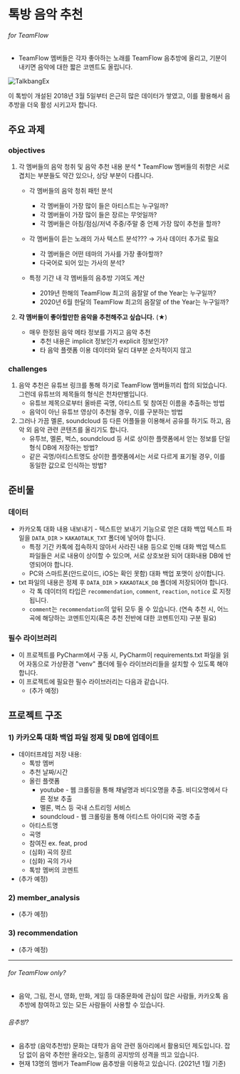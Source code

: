 # 톡방 음악 추천

###### for TeamFlow



* TeamFlow 멤버들은 각자 좋아하는 노래를 TeamFlow 음추방에 올리고, 기분이 내키면 음악에 대한 짧은 코멘트도 올립니다.

![TalkbangEx](https://user-images.githubusercontent.com/38153357/87239426-08a6e200-c44a-11ea-8d16-f1fb1741f9e4.jpg)

이 톡방이 개설된 2018년 3월 5일부터 은근히 많은 데이터가 쌓였고, 이를 활용해서 음추방을 더욱 활성 시키고자 합니다.



## 주요 과제

### objectives

1. 각 멤버들의 음악 청취 및 음악 추천 내용 분석
   \* TeamFlow 멤버들의 취향은 서로 겹치는 부분들도 약간 있으나, 상당 부분이 다릅니다.
   
   * 각 멤버들의 음악 청취 패턴 분석
     * 각 멤버들이 가장 많이 들은 아티스트는 누구일까?
     * 각 멤버들이 가장 많이 들은 장르는 무엇일까?
     * 각 멤버들은 아침/점심/저녁 주중/주말 중 언제 가장 많이 추천을 할까?
   * 각 멤버들이 듣는 노래의 가사 텍스트 분석???  → 가사 데이터 추가로 필요
     * 각 멤버들은 어떤 테마의 가사를 가장 좋아할까?
     * 다국어로 되어 있는 가사의 분석?
   
   * 특정 기간 내 각 멤버들의 음추방 기여도 계산
     * 2019년 한해의 TeamFlow 최고의 음잘알 of the Year는 누구일까?
     * 2020년 6월 한달의 TeamFlow 최고의 음잘알 of the Year는 누구일까?
3. __각 멤버들이 좋아할만한 음악을 추천해주고 싶습니다.__ (★)
   * 매우 한정된 음악 메타 정보를 가지고 음악 추천
     * 추천 내용은 implicit 정보인가 explicit 정보인가?
     * 타 음악 플랫폼 이용 데이터와 달리 대부분 순차적이지 않고 

### challenges

1. 음악 추천은 유튜브 링크를 통해 하기로 TeamFlow 멤버들끼리 합의 되었습니다. 그런데 유튜브의 제목들의 형식은 천차만별입니다.
   * 유튜브 제목으로부터 올바른 곡명, 아티스트 및 참여진 이름을 추출하는 방법
   * 음악이 아닌 유튜브 영상이 추천될 경우, 이를 구분하는 방법
2. 그러나 가끔 멜론, soundcloud 등 다른 어플들을 이용해서 공유를 하기도 하고, 음악 외 음악 관련 콘텐츠를 올리기도 합니다.
   * 유투브, 멜론, 벅스, soundcloud 등 서로 상이한 플랫폼에서 얻는 정보를 단일 형식 DB에 저장하는 방법?
   * 같은 곡명/아티스트명도 상이한 플랫폼에서는 서로 다르게 표기될 경우, 이를 동일한 값으로 인식하는 방법?



## 준비물

### 데이터

* 카카오톡 대화 내용 내보내기 - 텍스트만 보내기 기능으로 얻은 대화 백업 텍스트 파일을 ```DATA_DIR``` > ```KAKAOTALK_TXT``` 폴더에 넣어야 합니다.
  * 특정 기간 카톡에 접속하지 않아서 사라진 내용 등으로 인해 대화 백업 텍스트 파일들은 서로 내용이 상이할 수 있으며, 서로 상호보완 되어 대화내용 DB에 반영되어야 합니다.
  * PC와 스마트폰(안드로이드, iOS는 확인 못함) 대화 백업 포맷이 상이합니다.
* txt 파일의 내용은 정제 후 ```DATA_DIR``` > ```KAKAOTALK_DB``` 폴더에 저장되어야 합니다.
  * 각 톡 데이터의 타입은 ```recommendation```, ```comment```, ```reaction```, ```notice``` 로 지정됩니다.
  * ```comment```는 ```recommendation```의 앞뒤 모두 올 수 있습니다. (연속 추천 시, 어느 곡에 해당하는 코멘트인지(혹은 추천 전반에 대한 코멘트인지) 구분 필요)

### 필수 라이브러리

- 이 프로젝트를 PyCharm에서 구동 시, PyCharm이 requirements.txt 파일을 읽어 자동으로 가상환경 "venv" 폴더에 필수 라이브러리들을 설치할 수 있도록 해야합니다.
- 이 프로젝트에 필요한 필수 라이브러리는 다음과 같습니다.
  - (추가 예정)



## 프로젝트 구조

### 1) 카카오톡 대화 백업 파일 정제 및 DB에 업데이트

* 데이터프레임 저장 내용:
  * 톡방 멤버
  * 추천 날짜/시간
  * 올린 플랫폼
    * youtube - 웹 크롤링을 통해 채널명과 비디오명을 추출. 비디오명에서 다른 정보 추출
    * 멜론, 벅스 등 국내 스트리밍 서비스
    * soundcloud - 웹 크롤링을 통해 아티스트 아이디와 곡명 추출
  * 아티스트명
  * 곡명
  * 참여진 ex. feat, prod
  * (심화) 곡의 장르
  * (심화) 곡의 가사
  * 톡방 멤버의 코멘트
* (추가 예정)

### 2) member_analysis

* (추가 예정)

### 3) recommendation

* (추가 예정)



-----

###### for TeamFlow only?

* 음악, 그림, 전시, 영화, 만화, 게임 등 대중문화에 관심이 많은 사람들, 카카오톡 음추방에 참여하고 있는 모든 사람들이 사용할 수 있습니다.

###### 음추방?

* 음추방 (음악추천방) 문화는 대학가 음악 관련 동아리에서 활용되던 제도입니다. 잡담 없이 음악 추천만 올라오는, 일종의 공지방의 성격을 띄고 있습니다.
* 현재 13명의 멤버가 TeamFlow 음추방을 이용하고 있습니다. (2021년 1월 기준)

